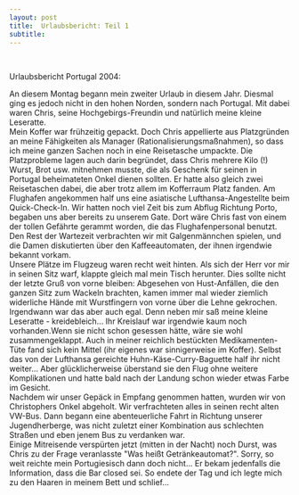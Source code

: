 ```yaml
---
layout: post
title:  Urlaubsbericht: Teil 1
subtitle:  
---
```


 

Urlaubsbericht Portugal 2004:

An diesem Montag begann mein zweiter Urlaub in diesem Jahr. Diesmal ging es jedoch nicht in den hohen Norden, sondern nach Portugal. Mit dabei waren Chris, seine Hochgebirgs-Freundin und natürlich meine kleine Leseratte.  
Mein Koffer war frühzeitig gepackt. Doch Chris appellierte aus Platzgründen an meine Fähigkeiten als Manager (Rationalisierungsmaßnahmen), so dass ich meine ganzen Sachen noch in eine Reisetasche umpackte. Die Platzprobleme lagen auch darin begründet, dass Chris mehrere Kilo (!) Wurst, Brot usw. mitnehmen musste, die als Geschenk für seinen in Portugal beheimateten Onkel dienen sollten. Er hatte also gleich zwei Reisetaschen dabei, die aber trotz allem im Kofferraum Platz fanden. Am Flughafen angekommen half uns eine asiatische Lufthansa-Angestellte beim Quick-Check-In. Wir hatten noch viel Zeit bis zum Abflug Richtung Porto, begaben uns aber bereits zu unserem Gate. Dort wäre Chris fast von einem der tollen Gefährte gerammt worden, die das Flughafenpersonal benutzt. Den Rest der Wartezeit verbrachten wir mit Galgenmännchen spielen, und die Damen diskutierten über den Kaffeeautomaten, der ihnen irgendwie bekannt vorkam.  
Unsere Plätze im Flugzeug waren recht weit hinten. Als sich der Herr vor mir in seinen Sitz warf, klappte gleich mal mein Tisch herunter. Dies sollte nicht der letzte Gruß von vorne bleiben: Abgesehen von Hust-Anfällen, die den ganzen Sitz zum Wackeln brachten, kamen immer mal wieder ziemlich widerliche Hände mit Wurstfingern von vorne über die Lehne gekrochen. Irgendwann war das aber auch egal. Denn neben mir saß meine kleine Leseratte - kreidebleich... Ihr Kreislauf war irgendwie kaum noch vorhanden.Wenn sie nicht schon gesessen hätte, wäre sie wohl zusammengeklappt. Auch in meiner reichlich bestückten Medikamenten-Tüte fand sich kein Mittel (ihr eigenes war sinnigerweise im Koffer). Selbst das von der Lufthansa gereichte Huhn-Käse-Curry-Baguette half ihr nicht weiter... Aber glücklicherweise überstand sie den Flug ohne weitere Komplikationen und hatte bald nach der Landung schon wieder etwas Farbe im Gesicht.  
Nachdem wir unser Gepäck in Empfang genommen hatten, wurden wir von Christophers Onkel abgeholt. Wir verfrachteten alles in seinen recht alten VW-Bus. Dann begann eine abenteuerliche Fahrt in Richtung unserer Jugendherberge, was nicht zuletzt einer Kombination aus schlechten Straßen und eben jenem Bus zu verdanken war.  
Einige Mitreisende verspürten jetzt (mitten in der Nacht) noch Durst, was Chris zu der Frage veranlasste "Was heißt Getränkeautomat?". Sorry, so weit reichte mein Portugiesisch dann doch nicht... Er bekam jedenfalls die Information, dass die Bar closed sei. So endete der Tag und ich legte mich zu den Haaren in meinem Bett und schlief...
